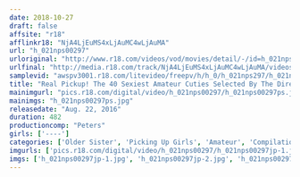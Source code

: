 ```yaml
---
date: 2018-10-27
draft: false
affsite: "r18"
afflinkr18: "NjA4LjEuMS4xLjAuMC4wLjAuMA"
url: "h_021nps00297"
urloriginal: "http://www.r18.com/videos/vod/movies/detail/-/id=h_021nps00297"
urlfinal: "http://media.r18.com/track/NjA4LjEuMS4xLjAuMC4wLjAuMA/videos/vod/movies/detail/-/id=h_021nps00297"
samplevid: "awspv3001.r18.com/litevideo/freepv/h/h_0/h_021nps297/h_021nps297_dmb_w.mp4"
title: "Real Pickup! The 40 Sexiest Amateur Cuties Selected By The Director 8 Hours 2"
mainimgurl: "pics.r18.com/digital/video/h_021nps00297/h_021nps00297ps.jpg"
mainimgs: "h_021nps00297ps.jpg"
releasedate: "Aug. 22, 2016"
duration: 482
productioncomp: "Peters"
girls: ['----']
categories: ['Older Sister', 'Picking Up Girls', 'Amateur', 'Compilation', 'Over 4 Hours', 'Hi-Def']
imgurls: ['pics.r18.com/digital/video/h_021nps00297/h_021nps00297jp-1.jpg', 'pics.r18.com/digital/video/h_021nps00297/h_021nps00297jp-2.jpg', 'pics.r18.com/digital/video/h_021nps00297/h_021nps00297jp-3.jpg', 'pics.r18.com/digital/video/h_021nps00297/h_021nps00297jp-4.jpg', 'pics.r18.com/digital/video/h_021nps00297/h_021nps00297jp-5.jpg', 'pics.r18.com/digital/video/h_021nps00297/h_021nps00297jp-6.jpg', 'pics.r18.com/digital/video/h_021nps00297/h_021nps00297jp-7.jpg', 'pics.r18.com/digital/video/h_021nps00297/h_021nps00297jp-8.jpg', 'pics.r18.com/digital/video/h_021nps00297/h_021nps00297jp-9.jpg', 'pics.r18.com/digital/video/h_021nps00297/h_021nps00297jp-10.jpg', 'pics.r18.com/digital/video/h_021nps00297/h_021nps00297jp-11.jpg', 'pics.r18.com/digital/video/h_021nps00297/h_021nps00297jp-12.jpg', 'pics.r18.com/digital/video/h_021nps00297/h_021nps00297jp-13.jpg', 'pics.r18.com/digital/video/h_021nps00297/h_021nps00297jp-14.jpg', 'pics.r18.com/digital/video/h_021nps00297/h_021nps00297jp-15.jpg', 'pics.r18.com/digital/video/h_021nps00297/h_021nps00297jp-16.jpg', 'pics.r18.com/digital/video/h_021nps00297/h_021nps00297jp-17.jpg', 'pics.r18.com/digital/video/h_021nps00297/h_021nps00297jp-18.jpg', 'pics.r18.com/digital/video/h_021nps00297/h_021nps00297jp-19.jpg', 'pics.r18.com/digital/video/h_021nps00297/h_021nps00297jp-20.jpg']
imgs: ['h_021nps00297jp-1.jpg', 'h_021nps00297jp-2.jpg', 'h_021nps00297jp-3.jpg', 'h_021nps00297jp-4.jpg', 'h_021nps00297jp-5.jpg', 'h_021nps00297jp-6.jpg', 'h_021nps00297jp-7.jpg', 'h_021nps00297jp-8.jpg', 'h_021nps00297jp-9.jpg', 'h_021nps00297jp-10.jpg', 'h_021nps00297jp-11.jpg', 'h_021nps00297jp-12.jpg', 'h_021nps00297jp-13.jpg', 'h_021nps00297jp-14.jpg', 'h_021nps00297jp-15.jpg', 'h_021nps00297jp-16.jpg', 'h_021nps00297jp-17.jpg', 'h_021nps00297jp-18.jpg', 'h_021nps00297jp-19.jpg', 'h_021nps00297jp-20.jpg']
---
```

